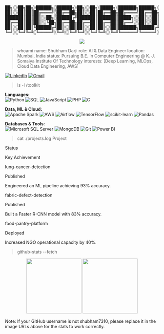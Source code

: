 <pre>
██╗░░██╗██╗░██████╗░██████╗░██╗░░██╗░█████╗░███████╗██████╗░░██████╗
██║░░██║██║██╔════╝░██╔══██╗██║░░██║██╔══██╗██╔════╝██╔══██╗██╔════╝
███████║██║██║░░██╗░██████╔╝███████║███████║█████╗░░██║░░██║╚█████╗░
██╔══██║██║██║░░╚██╗██╔══██╗██╔══██║██╔══██║██╔══╝░░██║░░██║░╚═══██╗
██║░░██║██║╚██████╔╝██║░░██║██║░░██║██║░░██║███████╗██████╔╝██████╔╝
╚═╝░░╚═╝╚═╝░╚═════╝░╚═╝░░╚═╝╚═╝░░╚═╝╚═╝░░╚═╝╚══════╝╚═════╝░╚═════╝░
</pre>

<p align="center">
<a href="https://readme-typing-svg.herokuapp.com">
<img src="https://www.google.com/search?q=https://readme-typing-svg.herokuapp.com%3Ffont%3DRoboto%2BMono%26size%3D22%26color%3D00F7FF%26center%3Dtrue%26vCenter%3Dtrue%26width%3D800%26lines%3DShubham%2BDarji%3BAI%2B%2526%2BData%2BEngineer%3BSpecializing%2Bin%2BML%2BPipelines%2Band%2BData-Driven%2BSolutions" />
</a>
</p>

> whoami
name: Shubham Darji
role: AI & Data Engineer
location: Mumbai, India
status: Pursuing B.E. in Computer Engineering @ K. J. Somaiya Institute Of Technology
interests: [Deep Learning, MLOps, Cloud Data Engineering, AWS]

<p align="left">
<a href="https://www.linkedin.com/in/shubham-darji/" target="_blank"><img src="https://www.google.com/search?q=https://img.shields.io/badge/LinkedIn-0077B5%3Fstyle%3Dfor-the-badge%26logo%3Dlinkedin%26logoColor%3Dwhite" alt="LinkedIn"></a>
<a href="mailto:shubham072003@gmail.com"><img src="https://img.shields.io/badge/Gmail-D14836?style=for-the-badge&logo=gmail&logoColor=white" alt="Gmail"></a>
</p>

> ls -l /toolkit
<p align="left">
<strong>Languages:</strong><br>
<img src="https://img.shields.io/badge/python-3670A0?style=for-the-badge&logo=python&logoColor=ffdd54" alt="Python"/>
<img src="https://www.google.com/search?q=https://img.shields.io/badge/sql-%2523003B57.svg%3Fstyle%3Dfor-the-badge%26logo%3Dpostgresql%26logoColor%3Dwhite" alt="SQL"/>
<img src="https://www.google.com/search?q=https://img.shields.io/badge/javascript-%2523323330.svg%3Fstyle%3Dfor-the-badge%26logo%3Djavascript%26logoColor%3D%2523F7DF1E" alt="JavaScript"/>
<img src="https://www.google.com/search?q=https://img.shields.io/badge/php-%2523777BB4.svg%3Fstyle%3Dfor-the-badge%26logo%3Dphp%26logoColor%3Dwhite" alt="PHP"/>
<img src="https://www.google.com/search?q=https://img.shields.io/badge/c-%252300599C.svg%3Fstyle%3Dfor-the-badge%26logo%3Dc%26logoColor%3Dwhite" alt="C"/>
</p>

<p align="left">
<strong>Data, ML & Cloud:</strong><br>
<img src="https://www.google.com/search?q=https://img.shields.io/badge/Apache%2520Spark-FDEE21%3Fstyle%3Dfor-the-badge%26logo%3Dapache-spark%26logoColor%3Dblack" alt="Apache Spark"/>
<img src="https://www.google.com/search?q=https://img.shields.io/badge/AWS-%2523FF9900.svg%3Fstyle%3Dfor-the-badge%26logo%3Damazon-aws%26logoColor%3Dwhite" alt="AWS"/>
<img src="https://www.google.com/search?q=https://img.shields.io/badge/Airflow-017CEE%3Fstyle%3Dfor-the-badge%26logo%3Dapache-airflow%26logoColor%3Dwhite" alt="Airflow"/>
<img src="https://www.google.com/search?q=https://img.shields.io/badge/TensorFlow-%2523FF6F00.svg%3Fstyle%3Dfor-the-badge%26logo%3DTensorFlow%26logoColor%3Dwhite" alt="TensorFlow"/>
<img src="https://www.google.com/search?q=https://img.shields.io/badge/scikit--learn-%2523F7931E.svg%3Fstyle%3Dfor-the-badge%26logo%3Dscikit-learn%26logoColor%3Dwhite" alt="scikit-learn"/>
<img src="https://www.google.com/search?q=https://img.shields.io/badge/pandas-%2523150458.svg%3Fstyle%3Dfor-the-badge%26logo%3Dpandas%26logoColor%3Dwhite" alt="Pandas"/>
</p>

<p align="left">
<strong>Databases & Tools:</strong><br>
<img src="https://www.google.com/search?q=https://img.shields.io/badge/Microsoft%2520SQL%2520Server-CC2927%3Fstyle%3Dfor-the-badge%26logo%3Dmicrosoft%2520sql%2520server%26logoColor%3Dwhite" alt="Microsoft SQL Server"/>
<img src="https://www.google.com/search?q=https://img.shields.io/badge/MongoDB-%25234ea94b.svg%3Fstyle%3Dfor-the-badge%26logo%3Dmongodb%26logoColor%3Dwhite" alt="MongoDB"/>
<img src="https://www.google.com/search?q=https://img.shields.io/badge/git-%2523F05033.svg%3Fstyle%3Dfor-the-badge%26logo%3Dgit%26logoColor%3Dwhite" alt="Git"/>
<img src="https://www.google.com/search?q=https://img.shields.io/badge/PowerBI-F2C811%3Fstyle%3Dfor-the-badge%26logo%3Dpowerbi%26logoColor%3Dblack" alt="Power BI"/>
</p>

> cat ./projects.log
Project

Status

Key Achievement

lung-cancer-detection

Published

Engineered an ML pipeline achieving 93% accuracy.

fabric-defect-detection

Published

Built a Faster R-CNN model with 83% accuracy.

food-pantry-platform

Deployed

Increased NGO operational capacity by 40%.

> github-stats --fetch
<p align="center">
<img height="180em" src="https://www.google.com/search?q=https://github-readme-stats.vercel.app/api%3Fusername%3Dshubham7310%26show_icons%3Dtrue%26theme%3Ddracula%26include_all_commits%3Dtrue%26count_private%3Dtrue"/>
<img height="180em" src="https://www.google.com/search?q=https://github-readme-stats.vercel.app/api/top-langs/%3Fusername%3Dshubham7310%26layout%3Dcompact%26langs_count%3D8%26theme%3Ddracula"/>
</p>

Note: If your GitHub username is not shubham7310, please replace it in the image URLs above for the stats to work correctly.
